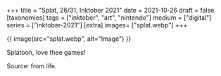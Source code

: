 +++
title = "Splat, 26/31, Inktober 2021"
date = 2021-10-26
draft =  false
[taxonomies]
tags = ["inktober", "art", "nintendo"]
medium = ["digital"]
series = ["inktober-2021"]
[extra]
images= ["splat.webp"]
+++

{{ image(src="splat.webp", alt="Image") }}

Splatoon, love thee games!

Source: from life.
